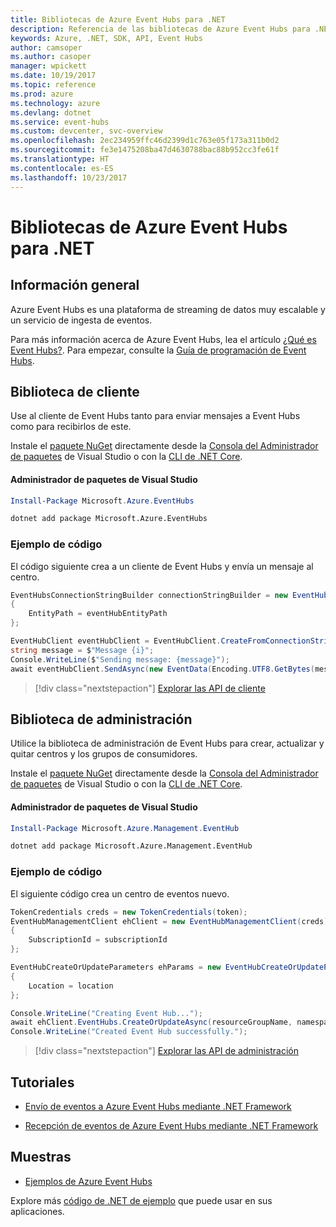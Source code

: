 ```yaml
---
title: Bibliotecas de Azure Event Hubs para .NET
description: Referencia de las bibliotecas de Azure Event Hubs para .NET
keywords: Azure, .NET, SDK, API, Event Hubs
author: camsoper
ms.author: casoper
manager: wpickett
ms.date: 10/19/2017
ms.topic: reference
ms.prod: azure
ms.technology: azure
ms.devlang: dotnet
ms.service: event-hubs
ms.custom: devcenter, svc-overview
ms.openlocfilehash: 2ec234959ffc46d2399d1c763e05f173a311b0d2
ms.sourcegitcommit: fe3e1475208ba47d4630788bac88b952cc3fe61f
ms.translationtype: HT
ms.contentlocale: es-ES
ms.lasthandoff: 10/23/2017
---
```

# <a name="azure-event-hubs-libraries-for-net"></a>Bibliotecas de Azure Event Hubs para .NET

## <a name="overview"></a>Información general

Azure Event Hubs es una plataforma de streaming de datos muy escalable y un servicio de ingesta de eventos.

Para más información acerca de Azure Event Hubs, lea el artículo [¿Qué es Event Hubs?](/azure/event-hubs/event-hubs-what-is-event-hubs).  Para empezar, consulte la [Guía de programación de Event Hubs](/azure/event-hubs/event-hubs-programming-guide).

## <a name="client-library"></a>Biblioteca de cliente

Use al cliente de Event Hubs tanto para enviar mensajes a Event Hubs como para recibirlos de este.

Instale el [paquete NuGet](https://www.nuget.org/packages/Microsoft.Azure.EventHubs) directamente desde la [Consola del Administrador de paquetes][PackageManager] de Visual Studio o con la [CLI de .NET Core][DotNetCLI].

#### <a name="visual-studio-package-manager"></a>Administrador de paquetes de Visual Studio

```powershell
Install-Package Microsoft.Azure.EventHubs
```

```bash
dotnet add package Microsoft.Azure.EventHubs
```

### <a name="code-example"></a>Ejemplo de código

El código siguiente crea a un cliente de Event Hubs y envía un mensaje al centro.

```csharp
EventHubsConnectionStringBuilder connectionStringBuilder = new EventHubsConnectionStringBuilder(eventHubConnectionString)
{
    EntityPath = eventHubEntityPath
};

EventHubClient eventHubClient = EventHubClient.CreateFromConnectionString(connectionStringBuilder.ToString());
string message = $"Message {i}";
Console.WriteLine($"Sending message: {message}");
await eventHubClient.SendAsync(new EventData(Encoding.UTF8.GetBytes(message)));
```

> [!div class="nextstepaction"]
> [Explorar las API de cliente](/dotnet/api/overview/azure/eventhub/client)

## <a name="management-library"></a>Biblioteca de administración

Utilice la biblioteca de administración de Event Hubs para crear, actualizar y quitar centros y los grupos de consumidores.

Instale el [paquete NuGet](https://www.nuget.org/packages/Microsoft.Azure.Management.EventHub) directamente desde la [Consola del Administrador de paquetes][PackageManager] de Visual Studio o con la [CLI de .NET Core][DotNetCLI].

#### <a name="visual-studio-package-manager"></a>Administrador de paquetes de Visual Studio

```powershell
Install-Package Microsoft.Azure.Management.EventHub
```

```bash
dotnet add package Microsoft.Azure.Management.EventHub
```

### <a name="code-example"></a>Ejemplo de código

El siguiente código crea un centro de eventos nuevo.

```csharp
TokenCredentials creds = new TokenCredentials(token);
EventHubManagementClient ehClient = new EventHubManagementClient(creds)
{
    SubscriptionId = subscriptionId
};

EventHubCreateOrUpdateParameters ehParams = new EventHubCreateOrUpdateParameters()
{
    Location = location
};

Console.WriteLine("Creating Event Hub...");
await ehClient.EventHubs.CreateOrUpdateAsync(resourceGroupName, namespaceName, EventHubName, ehParams);
Console.WriteLine("Created Event Hub successfully.");
```

> [!div class="nextstepaction"]
> [Explorar las API de administración](/dotnet/api/overview/azure/eventhub/management)

## <a name="tutorials"></a>Tutoriales

* [Envío de eventos a Azure Event Hubs mediante .NET Framework](/azure/event-hubs/event-hubs-dotnet-framework-getstarted-send)

* [Recepción de eventos de Azure Event Hubs mediante .NET Framework](/azure/event-hubs/event-hubs-dotnet-framework-getstarted-receive-eph)

## <a name="samples"></a>Muestras

* [Ejemplos de Azure Event Hubs](https://github.com/Azure/azure-event-hubs/tree/master/samples)

Explore más [código de .NET de ejemplo](https://azure.microsoft.com/resources/samples/?platform=dotnet) que puede usar en sus aplicaciones.

[PackageManager]: https://docs.microsoft.com/nuget/tools/package-manager-console
[DotNetCLI]: https://docs.microsoft.com/dotnet/core/tools/dotnet-add-package
